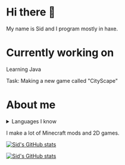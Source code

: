 <!-- github readme stats theme: algolia -->

# Hi there 👋

My name is Sid and I program mostly in haxe.

# Currently working on

Learning Java

Task: Making a new game called "CityScape"

# About me

<details>
  <summary>Languages I know</summary>
CSS<br>
C++<br>
Haxe<br>
HTML<br>
Lua<br>
Java<br>
JavaScript
</details>

I make a lot of Minecraft mods and 2D games.

[![Sid's GitHub stats](https://github-readme-stats.vercel.app/api?username=basiccorruption&theme=algolia)](https://github.com/anuraghazra/github-readme-stats)

[![Sid's GitHub stats](https://github-readme-stats.vercel.app/api/top-langs/?username=basiccorruption&layout=compact&theme=merko)](https://github.com/anuraghazra/github-readme-stats)

